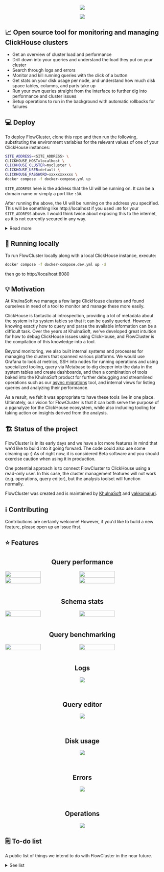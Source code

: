 <p align="center">
  <img src="./banner-light.png">
</p>


<p align="center">
  <img src="./overview.png">
</p>


## 📈 Open source tool for monitoring and managing ClickHouse clusters

- Get an overview of cluster load and performance
- Drill down into your queries and understand the load they put on your cluster
- Search through logs and errors
- Monitor and kill running queries with the click of a button
- Get stats on your disk usage per node, and understand how much disk space tables, columns, and parts take up
- Run your own queries straight from the interface to further dig into performance and cluster issues
- Setup operations to run in the background with automatic rollbacks for failures

## 💻 Deploy

To deploy FlowCluster, clone this repo and then run the following, substituting the environment variables for the relevant values of one of your ClickHouse instances:

```bash
SITE_ADDRESS=<SITE_ADDRESS> \
CLICKHOUSE_HOST=localhost \
CLICKHOUSE_CLUSTER=mycluster \
CLICKHOUSE_USER=default \
CLICKHOUSE_PASSWORD=xxxxxxxxxxx \
docker compose -f docker-compose.yml up
```

`SITE_ADDRESS` here is the address that the UI will be running on. It can be a domain name or simply a port like `:80`.

After running the above, the UI will be running on the address you specified. This will be something like http://localhost if you used `:80` for your `SITE_ADDRESS` above. I would think twice about exposing this to the internet, as it is not currently secured in any way.

<details>

<summary>Read more</summary>

<br />

The following are the supported environment variables for configuring your FlowCluster deployment:

- `CLICKHOUSE_HOST`: Required - hostname of the instance to connect to.
- `CLICKHOUSE_USER`: Required - username to access ClickHouse. Can be a read-only user, but in that case not all features will work.
- `CLICKHOUSE_PASSWORD`: Required - password for the specified user.
- `CLICKHOUSE_DATABASE`: Optional - database to connect to by default.
- `CLICKHOUSE_CLUSTER`: Optional - cluster name, to analyze data from the whole cluster.
- `CLICKHOUSE_SECURE`: Optional - see [clickhouse-driver docs](https://clickhouse-driver.readthedocs.io/en/latest/index.html) for more information
- `CLICKHOUSE_VERIFY`: Optional - see [clickhouse-driver docs](https://clickhouse-driver.readthedocs.io/en/latest/index.html) for more information
- `CLICKHOUSE_CA`: Optional - see [clickhouse-driver docs](https://clickhouse-driver.readthedocs.io/en/latest/index.html) for more information
- `OPENAI_API_KEY`: Optional - enables the experimental "AI Tools" page, which currently features a natural language query editor
- `OPENAI_MODEL`: Optional - a valid OpenAI model (e.g. `gpt-3.5-turbo`, `gpt-4`) that you have access to with the key above to be used for the AI features

</details>

## 🏡 Running locally

To run FlowCluster locally along with a local ClickHouse instance, execute: 

```bash
docker compose -f docker-compose.dev.yml up -d
```

then go to http://localhost:8080

## 💡 Motivation

At KhulnaSoft we manage a few large ClickHouse clusters and found ourselves in need of a tool to monitor and manage these more easily.

ClickHouse is fantastic at introspection, providing a lot of metadata about the system in its system tables so that it can be easily queried. However, knowing exactly how to query and parse the available information can be a difficult task. Over the years at KhulnaSoft, we've developed great intuition for how to debug ClickHouse issues using ClickHouse, and FlowCluster is the compilation of this knowledge into a tool.

Beyond monitoring, we also built internal systems and processes for managing the clusters that spanned various platforms. We would use Grafana to look at metrics, SSH into nodes for running operations and using specialized tooling, query via Metabase to dig deeper into the data in the system tables and create dashboards, and then a combination of tools baked into the KhulnaSoft product for further debugging and streamlined operations such as our [async migrations](https://khulnasoft.com/blog/async-migrations) tool, and internal views for listing queries and analyzing their performance.

As a result, we felt it was appropriate to have these tools live in one place. Ultimately, our vision for FlowCluster is that it can both serve the purpose of a pganalyze for the ClickHouse ecosystem, while also including tooling for taking action on insights derived from the analysis.

## 🏗️ Status of the project

FlowCluster is in its early days and we have a lot more features in mind that we'd like to build into it going forward. The code could also use some cleaning up :) As of right now, it is considered Beta software and you should exercise caution when using it in production.

One potential approach is to connect FlowCluster to ClickHouse using a read-only user. In this case, the cluster management features will not work (e.g. operations, query editor), but the analysis toolset will function normally.

FlowCluster was created and is maintained by [KhulnaSoft](https://khulnasoft.com) and [yakkomajuri](https://github.com/yakkomajuri).

## ℹ️ Contributing

Contributions are certainly welcome! However, if you'd like to build a new feature, please open up an issue first.

## ⭐ Features

<h2 align="center">Query performance</h3>

<div style="display: flex">
  <img src="./slow-queries.png" width="48%">
  <img src="./normalized-query.png" width="48%">
</div>

<div style="display: flex">
  <img src="./query-stats.png" width="48%">
  <img src="./explain.png" width="48%">
</div>

<br />
<h2 align="center">Schema stats</h3>

<div style="display: flex">
  <img src="./schema.png" width="48%">
  <img src="./schema-drilldown.png" width="48%">
</div>

<br />
<h2 align="center">Query benchmarking</h3>

<div style="display: flex">
  <img src="./benchmark1.png" width="48%">
  <img src="./benchmark2.png" width="48%">
</div>

<br />
<h2 align="center">Logs</h3>

<p align="center">
<img src="./logs.png" align="center">
</p>

<br />
<h2 align="center">Query editor</h3>

<p align="center">
<img src="./query-editor.png">
</p>

<br />
<h2 align="center">Disk usage</h3>

<p align="center">
<img src="./disk-usage.png">
</p>

<br />
<h2 align="center">Errors</h3>

<p align="center">
<img src="./errors.png">
</p>

<br />
<h2 align="center">Operations</h3>

<p align="center">
<img src="./operations.png">
</p>



## 🗒️ To-do list

A public list of things we intend to do with FlowCluster in the near future.

<details>

<summary>See list</summary>

<br />

<b>Features</b>

- [ ] System issues tab
- [ ] EXPLAIN visualizer
- [ ] Multiple instance support
- [ ] Stats on page cache hit percentage
- [ ] Make operations resilient to Celery going down (as we do in KhulnaSoft with async migrations)
- [ ] Read-only mode
- [ ] Button to force refresh running queries list
- [ ] Logs pagination
- [ ] Allow copying example queries
- [ ] Configurable time ranges
- [ ] Whole cluster schema stats
- [ ] More operation controls: view, delete, edit, re-run, display errors

<b>Developer experience</b>

- [ ] Configure instance from UI
- [ ] Publish a Docker image
- [ ] Development docker-compose.yml with baked in ClickHouse

<b>Cleanup</b>

- [ ] Extract README images out of repo
- [ ] Make banner subtitle work on dark mode
- [ ] Fetch data independently on the query analyzer
- [ ] Breakpoint for logs search
- [ ] Run Django "production server"
- [ ] Write tests :)
- [ ] Query editor pipe all errors to client
- [ ] Abstraction to load data from API as JSON

</details>
